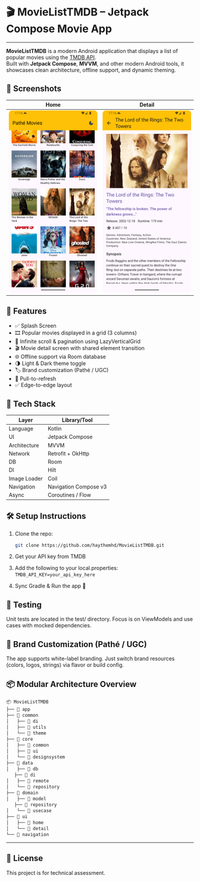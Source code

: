 # 🎬 MovieListTMDB – Jetpack Compose Movie App
---
**MovieListTMDB** is a modern Android application that displays a list of popular movies using the [TMDB API](https://www.themoviedb.org/documentation/api).  
Built with **Jetpack Compose**, **MVVM**, and other modern Android tools, it showcases clean architecture, offline support, and dynamic theming.

## 📸 Screenshots

| Home | Detail |
|:---:|:---:|
| ![Home](screens/screen1.png) | ![Detail](screens/screen2.png) 

## 🚀 Features

- ✅ Splash Screen
- 🎞️ Popular movies displayed in a grid (3 columns)
- 🔁 Infinite scroll & pagination using LazyVerticalGrid
- 🎬 Movie detail screen with shared element transition
- 🌐 Offline support via Room database
- 🌗 Light & Dark theme toggle
- 🏷️ Brand customization (Pathé / UGC)
- 🔄 Pull-to-refresh
- ✅ Edge-to-edge layout

## 🧰 Tech Stack

| Layer         | Library/Tool                     |
|---------------|----------------------------------|
| Language      | Kotlin                           |
| UI            | Jetpack Compose                  |
| Architecture  | MVVM                             |
| Network       | Retrofit + OkHttp                |
| DB            | Room                             |
| DI            | Hilt                             |
| Image Loader  | Coil                             |
| Navigation    | Navigation Compose v3            |
| Async         | Coroutines / Flow                |


## 🛠️ Setup Instructions

1. Clone the repo:
   ```bash
   git clone https://github.com/haythemhd/MovieListTMDB.git
   
2. Get your API key from TMDB

3. Add the following to your local.properties:
    ````TMDB_API_KEY=your_api_key_here````
   
5. Sync Gradle & Run the app 🎉
   

## 🧪 Testing

Unit tests are located in the test/ directory.
Focus is on ViewModels and use cases with mocked dependencies.


## 🎨 Brand Customization (Pathé / UGC)

The app supports white-label branding.
Just switch brand resources (colors, logos, strings) via flavor or build config.

## 📦 Modular Architecture Overview
 ````
📦 MovieListTMDB
├── 📁 app                     
├── 📁 common
│   ├── 📁 di
│   ├── 📁 utils
│   └── 📁 theme
├── 📁 core
│   ├── 📁 common               
│   ├── 📁 ui                   
│   └── 📁 designsystem          
├── 📁 data
│   ├── 📁 db 
    ├── 📁 di           
│   ├── 📁 remote                
│   └── 📁 repository           
├── 📁 domain
│   ├── 📁 model
    ├── 📁 repository                
│   └── 📁 usecase              
├── 📁 ui
│   ├── 📁 home                 
│   └── 📁 detail               
└── 📁 navigation               
````
---

## 📄 License

This project is for technical assessment.
